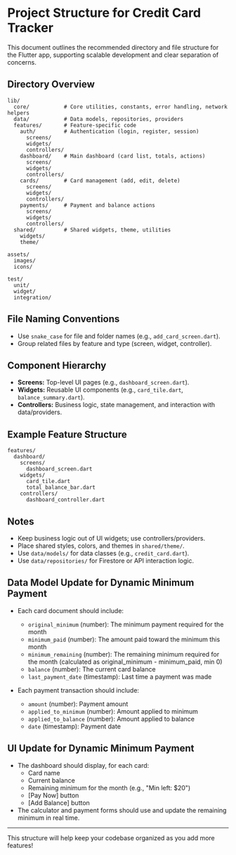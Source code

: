 # Project Structure for Credit Card Tracker

This document outlines the recommended directory and file structure for the Flutter app, supporting scalable development and clear separation of concerns.

## Directory Overview

```
lib/
  core/           # Core utilities, constants, error handling, network helpers
  data/           # Data models, repositories, providers
  features/       # Feature-specific code
    auth/         # Authentication (login, register, session)
      screens/
      widgets/
      controllers/
    dashboard/    # Main dashboard (card list, totals, actions)
      screens/
      widgets/
      controllers/
    cards/        # Card management (add, edit, delete)
      screens/
      widgets/
      controllers/
    payments/     # Payment and balance actions
      screens/
      widgets/
      controllers/
  shared/         # Shared widgets, theme, utilities
    widgets/
    theme/

assets/
  images/
  icons/

test/
  unit/
  widget/
  integration/
```

## File Naming Conventions
- Use `snake_case` for file and folder names (e.g., `add_card_screen.dart`).
- Group related files by feature and type (screen, widget, controller).

## Component Hierarchy
- **Screens:** Top-level UI pages (e.g., `dashboard_screen.dart`).
- **Widgets:** Reusable UI components (e.g., `card_tile.dart`, `balance_summary.dart`).
- **Controllers:** Business logic, state management, and interaction with data/providers.

## Example Feature Structure
```
features/
  dashboard/
    screens/
      dashboard_screen.dart
    widgets/
      card_tile.dart
      total_balance_bar.dart
    controllers/
      dashboard_controller.dart
```

## Notes
- Keep business logic out of UI widgets; use controllers/providers.
- Place shared styles, colors, and themes in `shared/theme/`.
- Use `data/models/` for data classes (e.g., `credit_card.dart`).
- Use `data/repositories/` for Firestore or API interaction logic.

## Data Model Update for Dynamic Minimum Payment

- Each card document should include:
  - `original_minimum` (number): The minimum payment required for the month
  - `minimum_paid` (number): The amount paid toward the minimum this month
  - `minimum_remaining` (number): The remaining minimum required for the month (calculated as original_minimum - minimum_paid, min 0)
  - `balance` (number): The current card balance
  - `last_payment_date` (timestamp): Last time a payment was made

- Each payment transaction should include:
  - `amount` (number): Payment amount
  - `applied_to_minimum` (number): Amount applied to minimum
  - `applied_to_balance` (number): Amount applied to balance
  - `date` (timestamp): Payment date

## UI Update for Dynamic Minimum Payment

- The dashboard should display, for each card:
  - Card name
  - Current balance
  - Remaining minimum for the month (e.g., "Min left: $20")
  - [Pay Now] button
  - [Add Balance] button
- The calculator and payment forms should use and update the remaining minimum in real time.

---
This structure will help keep your codebase organized as you add more features! 